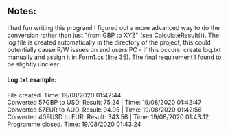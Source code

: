 <h2>Notes:</h2>
<p>I had fun writing this program! I figured out a more advanced way to do the conversion rather than just "from GBP to XYZ" (see CalculateResult()). The log file is created automatically in the directory of the project, this could potentially cause R/W issues on end users PC - if this occurs: create log.txt manually and assign it in Form1.cs (line 35). The final requirement I found to be slightly unclear.</p>
<h4>Log.txt example:</h4>
<p>File created. Time: 19/08/2020 01:42:44<br />
Converted 57GBP to USD. Result: 75.24 | Time: 19/08/2020 01:42:47<br />
Converted 57EUR to AUD. Result: 94.05 | Time: 19/08/2020 01:42:56<br />
Converted 409USD to EUR. Result: 343.56 | Time: 19/08/2020 01:43:12<br />
Programme closed. Time: 19/08/2020 01:43:24</p>
